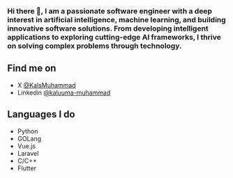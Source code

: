 ### Hi there 👋, I am a passionate software engineer with a deep interest in artificial intelligence, machine learning, and building innovative software solutions. From developing intelligent applications to exploring cutting-edge AI frameworks, I thrive on solving complex problems through technology.

## Find me on

- X [@KalsMuhammad](https://twitter.com/KalsMuhammad)
- Linkedin [@kaluuma-muhammad](https://www.linkedin.com/in/kaluuma-muhammad/)

## Languages I do
- Python
- GOLang
- Vue.js
- Laravel
- C/C++
- Flutter
